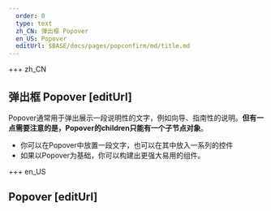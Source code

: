 ```yaml
---   
  order: 0
  type: text
  zh_CN: 弹出框 Popover
  en_US: Popover
  editUrl: $BASE/docs/pages/popconfirm/md/title.md
---      
```


+++  zh_CN
## 弹出框 Popover [editUrl] 
Popover通常用于弹出展示一段说明性的文字，例如向导、指南性的说明。**但有一点需要注意的是，Popover的children只能有一个子节点对象**。   
- 你可以在Popover中放置一段文字，也可以在其中放入一系列的控件
- 如果以Popover为基础，你可以构建出更强大易用的组件。


+++ en_US
## Popover [editUrl]  

